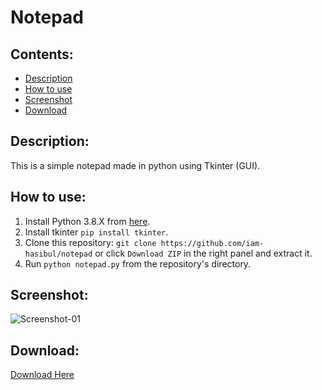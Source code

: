 # Notepad

## Contents:
- [Description](#Description)
- [How to use](#How%20to%20use)
- [Screenshot](#Screenshot)
- [Download](#Download)

## Description:
This is a simple notepad made in python using Tkinter (GUI).

## How to use:
1. Install Python 3.8.X from [here](https://www.python.org/downloads/).
2. Install tkinter `pip install tkinter`.
3. Clone this repository: `git clone https://github.com/iam-hasibul/notepad` or click `Download ZIP` in the right panel and extract it.
4. Run `python notepad.py` from the repository's directory.

## Screenshot:
<img src="screenshots/screenshot-01.png" alt="Screenshot-01">

## Download:
[Download Here](https://github.com/iam-hasibul/notepad/blob/main/Notepad-1.0-win32.msi)